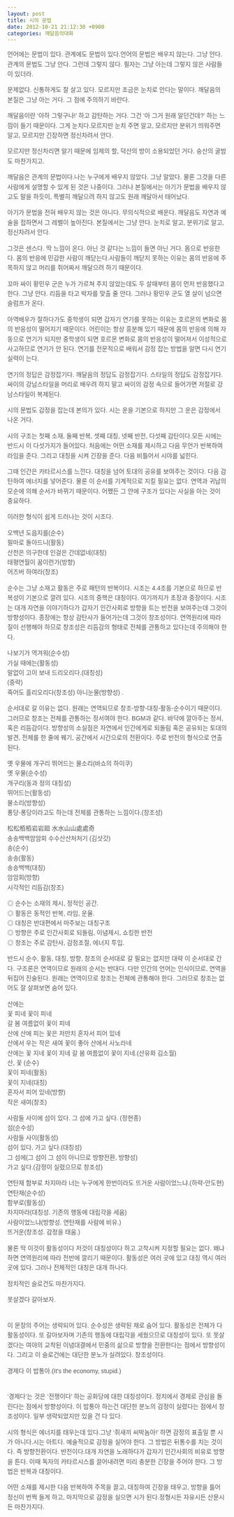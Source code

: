 ```yaml
---
layout: post
title: 시의 문법
date: 2012-10-21 21:12:30 +0900
categories: 깨달음의대화
---
```

<p style="line-height: 1.6; color: rgb(85, 85, 85); font-family: 돋움, dotum, verdana, sans-serif; ">
  언어에는 문법이 있다. 관계에도 문법이 있다.언어의 문법은 배우지 않는다. 그냥 안다. 관계의 문법도 그냥 안다. 그런데 그렇지 않다. 필자는 그냥 아는데 그렇지 않은 사람들이 있더라.
</p>

<p style="line-height: 1.6; color: rgb(85, 85, 85); font-family: 돋움, dotum, verdana, sans-serif; ">
</p>

<p style="line-height: 1.6; color: rgb(85, 85, 85); font-family: 돋움, dotum, verdana, sans-serif; ">
  문제없다. 신통하게도 잘 살고 있다. 모르지만 조금은 눈치로 안다는 말이다. 깨달음의 본질은 그냥 아는 거다. 그 점에 주의하기 바란다.
</p>

<p style="line-height: 1.6; color: rgb(85, 85, 85); font-family: 돋움, dotum, verdana, sans-serif; ">
</p>

<p style="line-height: 1.6; color: rgb(85, 85, 85); font-family: 돋움, dotum, verdana, sans-serif; ">
  깨달음이란 ‘아하 그렇구나!’ 하고 감탄하는 거다. 그건 ‘아 그거 원래 알던건데?’ 하는 느낌이 들기 때문이다. 그게 눈치다.모르지만 눈치 주면 알고, 모르지만 분위기 띄워주면 알고, 모르지만 긴장하면 정신차려서 안다.
</p>

<p style="line-height: 1.6; color: rgb(85, 85, 85); font-family: 돋움, dotum, verdana, sans-serif; ">
</p>

<p style="line-height: 1.6; color: rgb(85, 85, 85); font-family: 돋움, dotum, verdana, sans-serif; ">
  모르지만 정신차리면 알기 때문에 임제의 할, 덕산의 방이 소용되었던 거다. 숭산의 굴밤도 마찬가지고.
</p>

<p style="line-height: 1.6; color: rgb(85, 85, 85); font-family: 돋움, dotum, verdana, sans-serif; ">
</p>

<p style="line-height: 1.6; color: rgb(85, 85, 85); font-family: 돋움, dotum, verdana, sans-serif; ">
  깨달음은 관계의 문법이다.나는 누구에게 배우지 않았다. 그냥 알았다. 물론 그것을 다른 사람에게 설명할 수 있게 된 것은 나중이다. 그러나 본질에서는 아기가 문법을 배우지 않고도 말을 하듯이, 특별히 깨달으려 하지 않고도 원래 깨달아서 태어났다.
</p>

<p style="line-height: 1.6; color: rgb(85, 85, 85); font-family: 돋움, dotum, verdana, sans-serif; ">
</p>

<p style="line-height: 1.6; color: rgb(85, 85, 85); font-family: 돋움, dotum, verdana, sans-serif; ">
  아기가 문법을 전혀 배우지 않는 것은 아니다. 무의식적으로 배운다. 깨달음도 자연과 예술을 접하면서 그 레벨이 높아진다. 본질에서는 그냥 안다. 눈치로 알고, 분위기로 알고, 정신차려서 안다.
</p>

<p style="line-height: 1.6; color: rgb(85, 85, 85); font-family: 돋움, dotum, verdana, sans-serif; ">
</p>

<p style="line-height: 1.6; color: rgb(85, 85, 85); font-family: 돋움, dotum, verdana, sans-serif; ">
  그것은 센스다. 딱 느낌이 온다. 아닌 것 같다는 느낌이 들면 아닌 거다. 몸으로 반응한다. 몸의 반응에 민감한 사람이 깨닫는다.사람들이 깨닫지 못하는 이유는 몸의 반응에 주목하지 않고 머리를 쥐어짜서 깨달으려 하기 때문이다.
</p>

<p style="line-height: 1.6; color: rgb(85, 85, 85); font-family: 돋움, dotum, verdana, sans-serif; ">
</p>

<p style="line-height: 1.6; color: rgb(85, 85, 85); font-family: 돋움, dotum, verdana, sans-serif; ">
  꼬마 싸이 황민우 군은 누가 가르쳐 주지 않았는데도 두 살때부터 몸이 먼저 반응했다고 한다. 그냥 안다. 리듬을 타고 박자를 맞출 줄 안다. 그러나 황민우 군도 열 살이 넘으면 슬럼프가 온다.
</p>

<p style="line-height: 1.6; color: rgb(85, 85, 85); font-family: 돋움, dotum, verdana, sans-serif; ">
</p>

<p style="line-height: 1.6; color: rgb(85, 85, 85); font-family: 돋움, dotum, verdana, sans-serif; ">
  아역배우가 잘하다가도 중학생이 되면 갑자기 연기를 못하는 이유는 호르몬의 변화로 몸의 반응성이 떨어지기 때문이다. 어린이는 항상 흥분해 있기 때문에 몸의 반응에 의해 자동으로 연기가 되지만 중학생이 되면 호르몬 변화로 몸의 반응성이 떨어져서 이성적으로 사고하므로 연기가 안 된다. 연기를 전문적으로 배워서 감정 잡는 방법을 알면 다시 연기실력이 는다.
</p>

<p style="line-height: 1.6; color: rgb(85, 85, 85); font-family: 돋움, dotum, verdana, sans-serif; ">
</p>

<p style="line-height: 1.6; color: rgb(85, 85, 85); font-family: 돋움, dotum, verdana, sans-serif; ">
  연기의 정답은 감정잡기다. 깨달음의 정답도 감정잡기다. 스타일의 정답도 감정잡기다. 싸이의 강남스타일을 머리로 배우려 하지 말고 싸이의 감정 속으로 들어가면 저절로 강남스타일이 복제된다.
</p>

<p style="line-height: 1.6; color: rgb(85, 85, 85); font-family: 돋움, dotum, verdana, sans-serif; ">
</p>

<p style="line-height: 1.6; color: rgb(85, 85, 85); font-family: 돋움, dotum, verdana, sans-serif; ">
  시의 문법도 감정을 잡는데 본의가 있다. 시는 운을 기본으로 하지만 그 운은 감정에서 나온 거다.
</p>

<p style="line-height: 1.6; color: rgb(85, 85, 85); font-family: 돋움, dotum, verdana, sans-serif; ">
</p>

<p style="line-height: 1.6; color: rgb(85, 85, 85); font-family: 돋움, dotum, verdana, sans-serif; ">
  시의 구조는 첫째 소재, 둘째 반복, 셋째 대칭, 넷째 반전, 다섯째 감탄이다.모든 시에는 반드시 이 다섯가지가 들어있다. 처음에는 어떤 소재를 제시하고 다음 무언가 반복하여 라임을 준다. 그리고 대칭을 시켜 긴장을 준다. 다음 비틀어서 시야를 넓힌다.
</p>

<p style="line-height: 1.6; color: rgb(85, 85, 85); font-family: 돋움, dotum, verdana, sans-serif; ">
</p>

<p style="line-height: 1.6; color: rgb(85, 85, 85); font-family: 돋움, dotum, verdana, sans-serif; ">
  그때 인간은 카타르시스를 느낀다. 대칭을 넘어 토대의 공유를 보여주는 것이다. 다음 감탄하여 에너지를 넣어준다. 물론 이 순서를 기계적으로 지킬 필요는 없다. 연역과 귀납의 모순에 의해 순서가 바뀌기 때문이다. 어쨌든 그 안에 구조가 있다는 사실을 아는 것이 중요하다.
</p>

<p style="line-height: 1.6; color: rgb(85, 85, 85); font-family: 돋움, dotum, verdana, sans-serif; ">
</p>

<p style="line-height: 1.6; color: rgb(85, 85, 85); font-family: 돋움, dotum, verdana, sans-serif; ">
  이러한 형식이 쉽게 드러나는 것이 시조다.
</p>

<p style="line-height: 1.6; color: rgb(85, 85, 85); font-family: 돋움, dotum, verdana, sans-serif; ">
</p>

<p style="line-height: 1.6; color: rgb(85, 85, 85); font-family: 돋움, dotum, verdana, sans-serif; ">
  오백년 도읍지를(순수)<br /> 필마로 돌아드니(활동)<br /> 산천은 의구한데 인걸은 간데없네(대칭)<br /> 태평연월이 꿈이런가(방향)<br /> 어즈버 하여라(창조)
</p>

<p style="line-height: 1.6; color: rgb(85, 85, 85); font-family: 돋움, dotum, verdana, sans-serif; ">
</p>

<p style="line-height: 1.6; color: rgb(85, 85, 85); font-family: 돋움, dotum, verdana, sans-serif; ">
  순수는 그냥 소재고 활동은 주로 패턴의 반복이다. 시조는 4.4조를 기본으로 하므로 반복성이 기본으로 깔려 있다. 시조의 중핵은 대칭이다. 여기까지가 초장과 중장이다. 시조는 대개 자연을 이야기하다가 갑자기 인간사회로 방향을 트는 반전을 보여주는데 그것이 방향성이다. 종장에는 항상 감탄사가 들어가는데 그것이 창조성이다. 연역원리에 따라 질이 선행해야 하므로 창조성은 리듬감의 형태로 전체를 관통하고 있다는데 주의해야 한다.
</p>

<p style="line-height: 1.6; color: rgb(85, 85, 85); font-family: 돋움, dotum, verdana, sans-serif; ">
</p>

<p style="line-height: 1.6; color: rgb(85, 85, 85); font-family: 돋움, dotum, verdana, sans-serif; ">
  나보기가 역겨워(순수성)<br /> 가실 때에는(활동성)<br /> 말없이 고이 보내 드리오리다.(대칭성)<br /> (중략)<br /> 죽어도 흘리오리다(창조성) 아니눈물(방향성) .
</p>

<p style="line-height: 1.6; color: rgb(85, 85, 85); font-family: 돋움, dotum, verdana, sans-serif; ">
</p>

<p style="line-height: 1.6; color: rgb(85, 85, 85); font-family: 돋움, dotum, verdana, sans-serif; ">
  순서대로 갈 이유는 없다. 원래는 연역되므로 창조-방향-대칭-활동-순수이기 때문이다. 그러므로 창조는 전체를 관통하는 정서여야 한다. BGM과 같다. 바닥에 깔아주는 정서, 혹은 리듬감이다. 방향성의 소실점은 자연에서 인간에게로 되돌림 혹은 공유되는 토대의 발견, 전체를 한 줄에 꿰기, 공간에서 시간으로의 전환이다. 주로 반전의 형식으로 연출된다.
</p>

<p style="line-height: 1.6; color: rgb(85, 85, 85); font-family: 돋움, dotum, verdana, sans-serif; ">
</p>

<p style="line-height: 1.6; color: rgb(85, 85, 85); font-family: 돋움, dotum, verdana, sans-serif; ">
  옛 우물에 개구리 뛰어드는 물소리(바쇼의 하이쿠)<br /> 옛 우물(순수성)<br /> 개구리(동과 정의 대칭성)<br /> 뛰어드는(활동성)<br /> 물소리(방향성)<br /> 퐁당-퐁당이라고도 하는데 전체를 관통하는 느낌이다.(창조성)
</p>

<p style="line-height: 1.6; color: rgb(85, 85, 85); font-family: 돋움, dotum, verdana, sans-serif; ">
</p>

<p style="line-height: 1.6; color: rgb(85, 85, 85); font-family: 돋움, dotum, verdana, sans-serif; ">
  松松栢栢岩岩廻 水水山山處處奇<br /> 송송백백암암회 수수산산처처기 (김삿갓)<br /> 송(순수)<br /> 송송(활동)<br /> 송송백백(대칭)<br /> 암암회(방향)<br /> 시각적인 리듬감(창조)
</p>

<p style="line-height: 1.6; color: rgb(85, 85, 85); font-family: 돋움, dotum, verdana, sans-serif; ">
</p>

<p style="line-height: 1.6; color: rgb(85, 85, 85); font-family: 돋움, dotum, verdana, sans-serif; ">
  ◎ 순수는 소재의 제시, 정적인 공간.<br /> ◎ 활동은 동적인 반복, 라임, 운율.<br /> ◎ 대칭은 반대편에서 마주보는 대칭구조<br /> ◎ 방향은 주로 인간사회로 되돌림, 이념제시, 쇼킹한 반전<br /> ◎ 창조는 주로 감탄사, 감정조절, 에너지 투입.
</p>

<p style="line-height: 1.6; color: rgb(85, 85, 85); font-family: 돋움, dotum, verdana, sans-serif; ">
</p>

<p style="line-height: 1.6; color: rgb(85, 85, 85); font-family: 돋움, dotum, verdana, sans-serif; ">
  반드시 순수, 활동, 대칭, 방향, 창조의 순서대로 갈 필요는 없지만 대략 이 순서대로 간다. 구조론은 연역이므로 원래의 순서는 반대다. 다만 인간의 언어는 인식이므로, 연역을 뒤집어 진술된다. 원래는 연역이므로 창조는 전체에 관통해야 한다. 그러므로 창조는 없어도 잘 살펴보면 숨어 있다.
</p>

<p style="line-height: 1.6; color: rgb(85, 85, 85); font-family: 돋움, dotum, verdana, sans-serif; ">
</p>

<p style="line-height: 1.6; color: rgb(85, 85, 85); font-family: 돋움, dotum, verdana, sans-serif; ">
  산에는<br /> 꽃 피네 꽃이 피네<br /> 갈 봄 여름없이 꽃이 피네<br /> 산에 산에 피는 꽃은 저만치 혼자서 피어 있네<br /> 산에서 우는 작은 새여 꽃이 좋아 산에서 사노라네<br /> 산에는 꽃 지네 꽃이 지네 갈 봄 여름없이 꽃이 지네.(산유화 김소월)<br /> 산, 꽃 (순수)<br /> 꽃이 피네(활동)<br /> 꽃이 지네(대칭)<br /> 혼자서 피어 있네(방향)<br /> 작은 새여(창조)
</p>

<p style="line-height: 1.6; color: rgb(85, 85, 85); font-family: 돋움, dotum, verdana, sans-serif; ">
</p>

<p style="line-height: 1.6; color: rgb(85, 85, 85); font-family: 돋움, dotum, verdana, sans-serif; ">
  사람들 사이에 섬이 있다. 그 섬에 가고 싶다. (정현종)<br /> 섬(순수성)<br /> 사람들 사이(활동성)<br /> 섬이 있다, 가고 싶다.(대칭성)<br /> 그 섬에(그 섬이 그 섬이 아니므로 방향전환, 방향성)<br /> 가고 싶다.(감정이 실렸으므로 창조성)
</p>

<p style="line-height: 1.6; color: rgb(85, 85, 85); font-family: 돋움, dotum, verdana, sans-serif; ">
</p>

<p style="line-height: 1.6; color: rgb(85, 85, 85); font-family: 돋움, dotum, verdana, sans-serif; ">
  연탄재 함부로 차지마라 너는 누구에게 한번이라도 뜨거운 사람이었느냐.(하략-안도현)<br /> 연탄재(순수성)<br /> 함부로(활동성)<br /> 차지마라(대칭성. 기존의 행동에 대립각을 세움)<br /> 사람이었느냐(방향성. 연탄재를 사람에 비유.)<br /> 뜨거운(창조성. 감정을 태움.)
</p>

<p style="line-height: 1.6; color: rgb(85, 85, 85); font-family: 돋움, dotum, verdana, sans-serif; ">
</p>

<p style="line-height: 1.6; color: rgb(85, 85, 85); font-family: 돋움, dotum, verdana, sans-serif; ">
  물론 딱 이것이 활동성이다 저것이 대칭성이다 하고 고착시켜 지정할 필요는 없다. 왜냐하면 연역원리에 따라 전반에 깔리기 때문이다. 활동성은 여러 곳에 있고 대칭 역시 여러곳에 있다. 그러나 전체적인 대칭은 대개 하나다.
</p>

<p style="line-height: 1.6; color: rgb(85, 85, 85); font-family: 돋움, dotum, verdana, sans-serif; ">
</p>

<p style="line-height: 1.6; color: rgb(85, 85, 85); font-family: 돋움, dotum, verdana, sans-serif; ">
  정치적인 슬로건도 마찬가지다.
</p>

<p style="line-height: 1.6; color: rgb(85, 85, 85); font-family: 돋움, dotum, verdana, sans-serif; ">
</p>

<p style="line-height: 1.6; color: rgb(85, 85, 85); font-family: 돋움, dotum, verdana, sans-serif; ">
  못살겠다 갈아보자.
</p>

<p style="line-height: 1.6; color: rgb(85, 85, 85); font-family: 돋움, dotum, verdana, sans-serif; ">
  <br /> 이 문장의 주어는 생략되어 있다. 순수성은 생략된 채로 숨어 있다. 활동성은 전체가 다 활동성이다. 또 갈아보자며 기존의 행동에 대립각을 세웠으므로 대칭성이 있다. 또 못살겠다는 여야의 교착된 이념대결에서 민중의 삶으로 방향을 전환한다는 점에서 방향성이다. 그리고 이 슬로건에는 대단한 분노가 실려있다. 창조성이다.
</p>

<p style="line-height: 1.6; color: rgb(85, 85, 85); font-family: 돋움, dotum, verdana, sans-serif; ">
</p>

<p style="line-height: 1.6; color: rgb(85, 85, 85); font-family: 돋움, dotum, verdana, sans-serif; ">
  경제다 이 밥통아.(It's the economy, stupid.)
</p>

<p style="line-height: 1.6; color: rgb(85, 85, 85); font-family: 돋움, dotum, verdana, sans-serif; ">
  <br /> ‘경제다’는 것은 ‘전쟁이다’ 하는 공화당에 대한 대칭성이다. 정치에서 경제로 관심을 돌린다는 점에서 방향성이다. 이 밥통아 하는건 대단한 분노의 감정이 실렸다는 점에서 창조성이다. 일부 생략되었지만 있을 건 다 있다.
</p>

<p style="line-height: 1.6; color: rgb(85, 85, 85); font-family: 돋움, dotum, verdana, sans-serif; ">
</p>

<p style="line-height: 1.6; color: rgb(85, 85, 85); font-family: 돋움, dotum, verdana, sans-serif; ">
  시의 형식은 에너지를 태우는데 있다.그냥 ‘쥐새끼 씨박놈아!’ 하면 감정의 표출일 뿐 시가 아니다.시는 아트다. 예술적으로 감정을 실어야 한다. 그 방법은 뒤통수를 치는 것이다. 즉 방향전환이다. 반전이다.대개 자연을 노래하다가 갑자기 인간사회의 비유로 방향을 튼다. 이때 독자의 카타르시스를 끌어내려면 미리 충분한 긴장을 주어야 한다. 그 방법은 반복과 대칭이다.
</p>

<p style="line-height: 1.6; color: rgb(85, 85, 85); font-family: 돋움, dotum, verdana, sans-serif; ">
</p>

<p style="line-height: 1.6; color: rgb(85, 85, 85); font-family: 돋움, dotum, verdana, sans-serif; ">
  어떤 소재를 제시한 다음 반복하여 주목을 끌고, 대칭하여 긴장을 태우고, 방향을 틀어 정신이 번쩍 들게 하고, 마지막으로 감정을 실으면 시가 된다.정형시든 자유시든 산문시든 마찬가지다.
</p>

<p style="line-height: 1.6; color: rgb(85, 85, 85); font-family: 돋움, dotum, verdana, sans-serif; ">
</p>